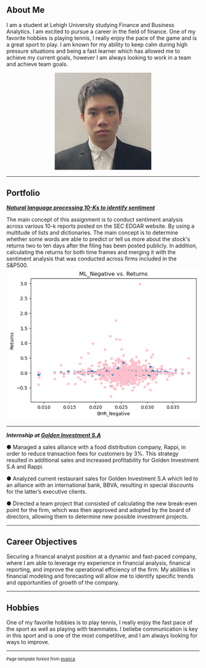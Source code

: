 ## About Me

I am a student at Lehigh University studying Finance and Business Analytics. I am excited to pursue a career in the field of finance. One of my favorite hobbies is playing tennis, I really enjoy the pace of the game and is a great sport to play. I am known for my ability to keep calm during high pressure situations and being a fast learner which has allowed me to achieve my current goals, however I am always looking to work in a team and achieve team goals. 


<!-- Upload your own photo and change the path -->

<p style="text-align:center;">
  <img class="img-circle" src="images/Formal Picture.jpeg" width="50%">
</p>

---

## Portfolio

<!-- You can link to other websites, PDFs in this repo, and other pages in this repo -->

_**[Natural language processing 10-Ks to identify sentiment](Report/Report.md)**_

The main concept of this assignment is to conduct sentiment analysis across various 10-k reports posted on the SEC EDGAR website. By using a multitude of lists and dictionaries. The main concept is to determine whether some words are able to predict or tell us more about the stock's returns two to ten days after the filing has been posted publicly. In addition, calculating the returns for both time frames and merging it with the sentiment analysis that was conducted across firms included in the S&P500. 
<img src="Report/output_15_1.png"/>

---

_**Internship at [Golden Investment S.A](https://donbowen.github.io/teamproject/)**_

● Managed a sales alliance with a food distribution company, Rappi, in order to reduce transaction fees for customers by 3%. This strategy resulted in additional sales and increased profitability for Golden Investment S.A and Rappi.

● Analyzed current restaurant sales for Golden Investment S.A which led to an alliance with an international bank, BBVA, resulting in special discounts for the latter’s executive clients.

● Directed a team project that consisted of calculating the new break-even point for the firm, which was then approved and adopted by the board of directors, allowing them to determine new possible investment projects.

---

## Career Objectives

Securing a financal analyst position at a dynamic and fast-paced company, where I am able to leverage my experience in financial analysis, finanical reporting, and improve the operational efficiency of the firm. My abilities in financial modeling and forecasting will allow me to identify specific trends and opportunities of growth of the company.

---

## Hobbies

One of my favorite hobbies is to play tennis, I really enjoy the fast pace of the sport as well as playing with teammates. I beliebe communication is key in this sport and is one of the most competitive, and I am always looking for ways to improve. 

---
<p style="font-size:11px">Page template forked from <a href="https://github.com/evanca/quick-portfolio">evanca</a></p>
<!-- Remove above link if you don't want to attibute -->
